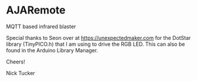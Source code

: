 # AJARemote
MQTT based infrared blaster

Special thanks to Seon over at https://unexpectedmaker.com for the DotStar library (TinyPICO.h) that I am using to drive the RGB LED. 
This can also be found in the Arduino Library Manager.

Cheers!

Nick Tucker
